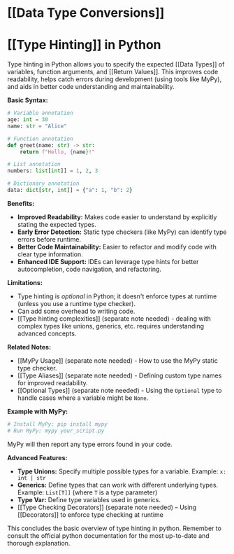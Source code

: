 # [[Data Type Conversions]]
# [[Type Hinting]] in Python

Type hinting in Python allows you to specify the expected [[Data Types]] of variables, function arguments, and [[Return Values]].  This improves code readability, helps catch errors during development (using tools like MyPy), and aids in better code understanding and maintainability.

**Basic Syntax:**

```python
# Variable annotation
age: int = 30
name: str = "Alice"

# Function annotation
def greet(name: str) -> str:
    return f"Hello, {name}!"

# List annotation
numbers: list[int]] = 1, 2, 3

# Dictionary annotation
data: dict[str, int]] = {"a": 1, "b": 2}
```

**Benefits:**

* **Improved Readability:** Makes code easier to understand by explicitly stating the expected types.
* **Early Error Detection:** Static type checkers (like MyPy) can identify type errors before runtime.
* **Better Code Maintainability:** Easier to refactor and modify code with clear type information.
* **Enhanced IDE Support:** IDEs can leverage type hints for better autocompletion, code navigation, and refactoring.


**Limitations:**

* Type hinting is *optional* in Python; it doesn't enforce types at runtime (unless you use a runtime type checker).
*  Can add some overhead to writing code.
*  [[Type hinting complexities]] (separate note needed)  -  dealing with complex types like unions, generics, etc. requires understanding advanced concepts.


**Related Notes:**

* [[MyPy Usage]] (separate note needed) - How to use the MyPy static type checker.
* [[Type Aliases]] (separate note needed) - Defining custom type names for improved readability.
* [[Optional Types]] (separate note needed) - Using the `Optional` type to handle cases where a variable might be `None`.

**Example with MyPy:**

```bash
# Install MyPy: pip install mypy
# Run MyPy: mypy your_script.py
```

MyPy will then report any type errors found in your code.


**Advanced Features:**

* **Type Unions:**  Specify multiple possible types for a variable.  Example: `x: int | str`
* **Generics:**  Define types that can work with different underlying types. Example: `List[T]]` (where `T` is a type parameter)
* **Type Var:** Define type variables used in generics.
* [[Type Checking Decorators]] (separate note needed) – Using [[Decorators]] to enforce type checking at runtime

This concludes the basic overview of type hinting in python. Remember to consult the official python documentation for the most up-to-date and thorough explanation.
